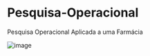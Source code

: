 # Pesquisa-Operacional
Pesquisa Operacional Aplicada a uma Farmácia 

![image](https://user-images.githubusercontent.com/94941961/176814712-6dfb0779-f415-4aca-99ea-4040bf8670dd.png)

